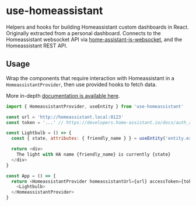 # use-homeassistant

Helpers and hooks for building Homeassistant custom dashboards in React. Originally extracted from a personal dashboard. Connects to the Homeassistant websocket API via [home-assistant-js-websocket](https://github.com/home-assistant/home-assistant-js-websocket), and the Homeassistant REST API.

## Usage

Wrap the components that require interaction with Homeassistant in a `HomeassistantProvider`, then use provided hooks to fetch data.

More in-depth [documentation is available here](https://tmikoss.github.io/use-homeassistant/).

```js
import { HomeassistantProvider, useEntity } from 'use-homeassistant'

const url = 'http://homeassistant.local:8123'
const token = '...' // https://developers.home-assistant.io/docs/auth_api/#long-lived-access-token

const Lightbulb = () => {
  const { state, attributes: { friendly_name } } = useEntity('entity.example_light')

  return <div>
    The light with HA name {friendly_name} is currently {state}
  </div>
}

const App = () => {
  return <HomeassistantProvider homeassistantUrl={url} accessToken={token}>
    <Lightbulb>
  </HomeassistantProvider>
}
```
